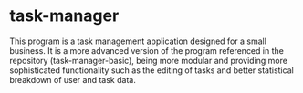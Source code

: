 # task-manager
This program is a task management application designed for a small business. It is a more advanced version of the program referenced in the repository (task-manager-basic), being more modular and providing more sophisticated functionality such as the editing of tasks and better statistical breakdown of user and task data.
